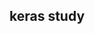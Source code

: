 <!--
 * @Description: 
 * @version: 1.0
 * @Company: CIC
 * @Author: Li Lanqing
 * @Contact: 13261903822
 * @Email: 739772422@qq.com
 * @Date: 2019-08-26 11:49:20
 * @LastEditor: Li Lanqing
 * @LastEditTime: 2019-08-26 11:51:16
 -->
## keras study